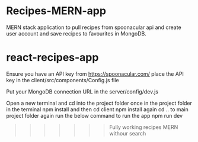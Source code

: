 # Recipes-MERN-app
MERN stack application to pull recipes from spoonacular api and create user account and save recipes to favourites in MongoDB. 

# react-recipes-app
Ensure you have an API key from https://spoonacular.com/ 
place the API key in the client/src/components/Config.js file

Put your MongoDB connection URL in the server/config/dev.js


Open a new terminal and cd into the project folder
once in the project folder in the terminal 
npm install and then cd client
npm install again
cd .. to main project folder again run the below command to run the app
npm run dev 
>>>>>>> Fully working recipes MERN withour search